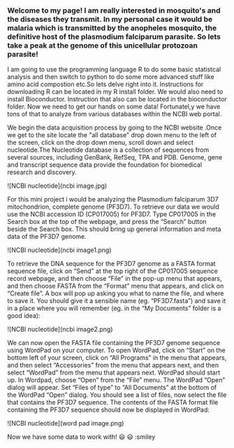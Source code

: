 

### Welcome to my page! I am really interested in mosquito's and the diseases they transmit. In my personal case it would be malaria which is transmitted by the anopheles mosquito, the definitive host of the plasmodium falciparum parasite. So lets take a peak at the genome of this unicellular protozoan parasite!

I am going to use the programming language R to do some basic statistcal analysis and then switch to python to do some more advanced stuff like amino acid compostion etc.So lets delve right into it. Instructions for downloading R can be located in my R install folder. We would also need to install Bioconductor. Instruction that also can be located in the bioconductor folder. Now we need to get our hands on some data! Fortunatel,y we have tons of that to analyze from various databases within the NCBI web portal.

We begin the data acquisition process by going to the NCBI website [](https://www.ncbi.nlm.nih.gov).Once we get to the site locate the "all database" drop down menu to the left of the screen, click on the drop down menu, scroll down and select nucleotide.The Nucleotide database is a collection of sequences from several sources, including GenBank, RefSeq, TPA and PDB. Genome, gene and transcript sequence data provide the foundation for biomedical research and discovery.

![NCBI nucleotide](ncbi image.jpg)

For this mini project i would be analyzing the Plasmodium falciparum 3D7 mitochondrion, complete genome (PF3D7). To retrieve our data we would use the NCBI accession ID (CP017005) for PF3D7. Type CP017005 in the Search box at the top of the webpage, and press the “Search” button beside the Search box. This should bring up general information and meta data of the PF3D7 genome.

![NCBI nucleotide](ncbi image1.png)

To retrieve the DNA sequence for the PF3D7 genome as a FASTA format sequence file,
click on “Send” at the top right of the CP017005 sequence record webpage, and then choose “File” in the pop-up
menu that appears, and then choose FASTA from the “Format” menu that appears, and click on “Create file”.
A box will pop up asking you what to name the file, and where to save it. You should give it a sensible name (eg.
“PF3D7.fasta”) and save it in a place where you will remember (eg. in the “My Documents” folder is a good idea):

![NCBI nucleotide](ncbi image2.png)

We can now open the FASTA file containing the PF3D7 genome sequence using WordPad on your
computer. To open WordPad, click on “Start” on the bottom left of your screen, click on “All Programs” in the
menu that appears, and then select “Accessories” from the menu that appears next, and then select “WordPad”
from the menu that appears next. WordPad should start up. In Wordpad, choose “Open” from the “File” menu.
The WordPad “Open” dialog will appear. Set “Files of type” to “All Documents” at the bottom of the WordPad
“Open” dialog. You should see a list of files, now select the file that contains the PF3D7 sequence. The contents of the FASTA format file containing the PF3D7 sequence should now be displayed in WordPad:

![NCBI nucleotide](word pad image.png)

Now we have some data to work with! :smiley: :smiley: :smiley



